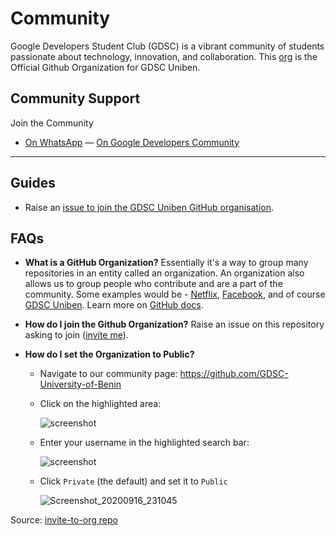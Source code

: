 

# Community 
Google Developers Student Club (GDSC) is a vibrant community of students passionate about technology, innovation, and collaboration. This [org](https://github.com/GDSC-University-of-Benin) is the Official Github Organization for GDSC Uniben.

## Community Support

Join the Community
- [On WhatsApp](http://bit.;y/Join-GDSCUNIBEN)
— [On Google Developers Community](https://gdsc.community.dev/university-of-benin)

---

## Guides

- Raise an [issue to join the GDSC Uniben GitHub organisation](https://github.com/GDSC-University-of-Benin/invite-to-org?assignees=&labels=invite+me+to+the+organisation&template=invitation.yml&title=Please+invite+me+to+the+GitHub+Community+Organization).

## FAQs

- **What is a GitHub Organization?** Essentially it's a way to group many repositories in an entity called an organization. An organization also allows us to group people who contribute and are a part of the community. Some examples would be - [Netflix](https://github.com/Netflix), [Facebook](https://github.com/facebook), and of course [GDSC Uniben](https://github.com/GDSC-University-of-Benin).
  Learn more on [GitHub docs](https://docs.github.com/en/github/setting-up-and-managing-organizations-and-teams/about-organizations).
- **How do I join the Github Organization?** Raise an issue on this repository asking to join ([invite me](https://github.com/GDSC-University-of-Benin/invite-to-org?assignees=&labels=invite+me+to+the+organisation&template=invitation.md&title=Please+invite+me+to+the+GitHub+Community+Organization)).
- **How do I set the Organization to Public?**

  - Navigate to our community page: https://github.com/GDSC-University-of-Benin

  - Click on the highlighted area:

    ![screenshot](https://user-images.githubusercontent.com/13745974/101496938-47da5000-3962-11eb-8ab3-8fd3ea327d1d.png)

  - Enter your username in the highlighted search bar:

    ![screenshot](https://user-images.githubusercontent.com/13745974/102218327-b3c63680-3ed5-11eb-9295-aafa5e59ebfd.png)

  - Click `Private` (the default) and set it to `Public`

    ![Screenshot_20200916_231045](https://user-images.githubusercontent.com/17693494/93422970-26d9f580-f872-11ea-870d-4406db20e9d5.png)


Source: [invite-to-org repo](https://github.com/GDSC-University-of-Benin/invite-to-org/blob/main/README.md)

<!--
## Hi there 👋

**Here are some ideas to get you started:**

🙋‍♀️ A short introduction - what is your organization all about?
🌈 Contribution guidelines - how can the community get involved?
👩‍💻 Useful resources - where can the community find your docs? Is there anything else the community should know?
🍿 Fun facts - what does your team eat for breakfast?
🧙 Remember, you can do mighty things with the power of [Markdown](https://docs.github.com/github/writing-on-github/getting-started-with-writing-and-formatting-on-github/basic-writing-and-formatting-syntax)
-->
